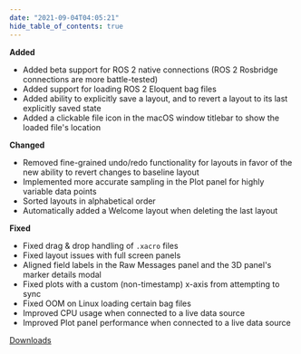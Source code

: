 ```yaml
---
date: "2021-09-04T04:05:21"
hide_table_of_contents: true
---
```

**Added**
- Added beta support for ROS 2 native connections (ROS 2 Rosbridge connections are more battle-tested)
- Added support for loading ROS 2 Eloquent bag files 
- Added ability to explicitly save a layout, and to revert a layout to its last explicitly saved state
- Added a clickable file icon in the macOS window titlebar to show the loaded file's location

**Changed**
- Removed fine-grained undo/redo functionality for layouts in favor of the new ability to revert changes to baseline layout
- Implemented more accurate sampling in the Plot panel for highly variable data points
- Sorted layouts in alphabetical order
- Automatically added a Welcome layout when deleting the last layout

**Fixed**
- Fixed drag & drop handling of `.xacro` files
- Fixed layout issues with full screen panels
- Aligned field labels in the Raw Messages panel and the 3D panel's marker details modal
- Fixed plots with a custom (non-timestamp) x-axis from attempting to sync  
- Fixed OOM on Linux loading certain bag files
- Improved CPU usage when connected to a live data source
- Improved Plot panel performance when connected to a live data source
<!-- truncate -->
[Downloads](https://github.com/foxglove/studio/releases/tag/v0.17.0)
